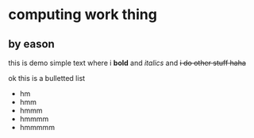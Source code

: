 # computing work thing
## by eason

this is demo simple text where i **bold** and _italics_ and ~~i do other stuff haha~~

ok this is a bulletted list
* hm
* hmm
* hmmm
* hmmmm
* hmmmmm
